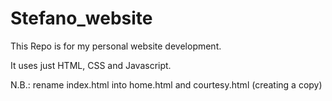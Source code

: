 # Stefano_website

This Repo is for my personal website development.

It uses just HTML, CSS and Javascript.


N.B.: rename index.html into home.html and courtesy.html (creating a copy)
